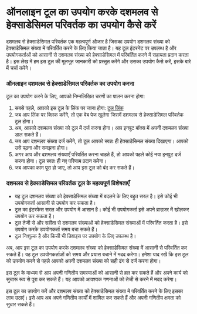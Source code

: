 ऑनलाइन टूल का उपयोग करके दशमलव से हेक्साडेसिमल परिवर्तक का उपयोग कैसे करें
==========================================================================

दशमलव से हेक्साडेसिमल परिवर्तक एक महत्वपूर्ण औजार है जिसका उपयोग दशमलव संख्या को हेक्साडेसिमल संख्या में परिवर्तित करने के लिए किया जाता है। यह टूल इंटरनेट पर उपलब्ध है और उपयोगकर्ताओं को आसानी से दशमलव संख्या को हेक्साडेसिमल में परिवर्तित करने में सहायता प्रदान करता है। इस लेख में हम इस टूल की मूलभूत जानकारी को प्रस्तुत करेंगे और उसका उपयोग कैसे करें, इसके बारे में चर्चा करेंगे।

### ऑनलाइन दशमलव से हेक्साडेसिमल परिवर्तक का उपयोग करना

टूल का उपयोग करने के लिए, आपको निम्नलिखित चरणों का पालन करना होगा:

1. सबसे पहले, आपको इस टूल के लिंक पर जाना होगा: [टूल लिंक](https://www.onlinecalculatorsfree.com/hi/convert/decimal-to-hex.html)
2. जब आप लिंक पर क्लिक करेंगे, तो एक वेब पेज खुलेगा जिसमें दशमलव से हेक्साडेसिमल परिवर्तक टूल होगा।
3. अब, आपको दशमलव संख्या को टूल में दर्ज करना होगा। आप इनपुट बॉक्स में अपनी दशमलव संख्या डाल सकते हैं।
4. जब आप दशमलव संख्या दर्ज करेंगे, तो टूल आपको स्वतः ही हेक्साडेसिमल संख्या दिखाएगा। आपको उसे पढ़ना और समझना होगा।
5. अगर आप और दशमलव संख्याएँ परिवर्तित करना चाहते हैं, तो आपको पहले कोई नया इनपुट दर्ज करना होगा। टूल स्वतः ही नए परिणाम प्रदान करेगा।
6. जब आपका काम पूरा हो जाए, तो आप इस टूल को बंद कर सकते हैं।

### दशमलव से हेक्साडेसिमल परिवर्तक टूल के महत्वपूर्ण विशेषताएँ

- यह टूल दशमलव संख्या को हेक्साडेसिमल संख्या में बदलने के लिए बहुत सरल है। इसे कोई भी उपयोगकर्ता आसानी से उपयोग कर सकता है।
- टूल का इंटरफेस सरल और उपयोग में आसान है। कोई भी उपयोगकर्ता इसे अपने ब्राउज़र में खोलकर उपयोग कर सकता है।
- टूल तेजी से और सहीता से दशमलव संख्याओं को हेक्साडेसिमल संख्याओं में परिवर्तित करता है। इसे उपयोग करके उपयोगकर्ता समय बचा सकते हैं।
- टूल निःशुल्क है और किसी भी डिवाइस पर उपयोग के लिए उपलब्ध है।

अब, आप इस टूल का उपयोग करके दशमलव संख्या को हेक्साडेसिमल संख्या में आसानी से परिवर्तित कर सकते हैं। यह टूल उपयोगकर्ताओं को समय और प्रयास बचाने में मदद करेगा। हमेशा याद रखें कि इस टूल को उपयोग करने से पहले आपको अपनी दशमलव संख्या को सही ढंग से दर्ज करना होगा।

इस टूल के माध्यम से आप अपनी गणितीय समस्याओं को आसानी से हल कर सकते हैं और अपने कार्य को सुचारू रूप से पूरा कर सकते हैं। यह आपको आवश्यक गणनाओं को तेजी से करने में मदद करेगा।

इस टूल का उपयोग करें और दशमलव संख्या को हेक्साडेसिमल संख्या में परिवर्तित करने के लिए इसका लाभ उठाएं। इसे आप अब अपने गणितीय कार्यों में शामिल कर सकते हैं और अपनी गणितीय क्षमता को सुधार सकते हैं।